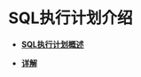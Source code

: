 # SQL执行计划介绍<a name="ZH-CN_TOPIC_0289900086"></a>

-   **[SQL执行计划概述](SQL执行计划概述.md)**  

-   **[详解](详解.md)**  


